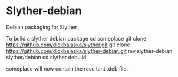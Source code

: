 # Slyther-debian
Debian packaging for Slyther

To build a slyther debian package
	cd someplace
	git clone https://github.com/dickbalaska/slyther.git
	git clone https://github.com/dickbalaska/slyther-debian.git
	mv slyther-debian slyther/debian
	cd slyther
	debuild

someplace will now contain the resultant .deb file.
